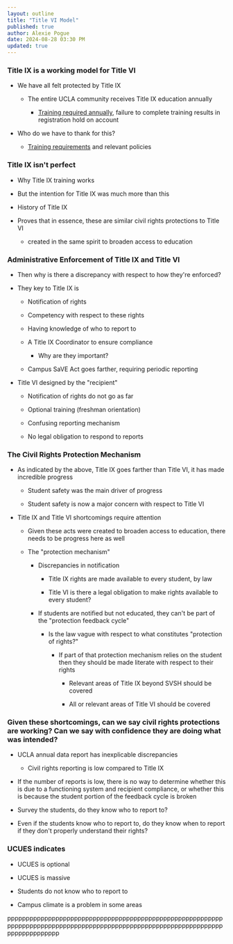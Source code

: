 ```yaml
---
layout: outline
title: "Title VI Model"
published: true
author: Alexie Pogue
date: 2024-08-28 03:30 PM
updated: true
---
```




###  Title IX is a working model for Title VI 

- We have all felt protected by Title IX

	- The entire UCLA community receives Title IX education annually 

		- [Training required annually](https://sexualharassment.ucla.edu/education-training/undergraduate-students), failure to complete training results in registration hold on account 

- Who do we have to thank for this? 

	- [Training requirements](https://equity.ucla.edu/education/mandatory-trainings/t9-sexual-violence-sexual-harassment-training/#student) and relevant policies 




### Title IX isn't perfect

- Why Title IX training works 

- But the intention for Title IX was much more than this 

- History of Title IX 

- Proves that in essence, these are similar civil rights protections to Title VI

	- created in the same spirit to broaden access to education 

### Administrative Enforcement of Title IX and Title VI

- Then why is there a discrepancy with respect to how they're enforced? 

- They key to Title IX is

	- Notification of rights

	- Competency with respect to these rights 

	- Having knowledge of who to report to 

	- A Title IX Coordinator to ensure compliance 

		- Why are they important? 

	- Campus SaVE Act goes farther, requiring periodic reporting

- Title VI designed by the "recipient" 

	- Notification of rights do not go as far

	- Optional training (freshman orientation)

	- Confusing reporting mechanism

	- No legal obligation to respond to reports 

### The Civil Rights Protection Mechanism 

- As indicated by the above, Title IX goes farther than Title VI, it has made incredible progress

	- Student safety was the main driver of progress 

	- Student safety is now a major concern with respect to Title VI

- Title IX and Title VI shortcomings require attention 

	- Given these acts were created to broaden access to education, there needs to be progress here as well

	- The "protection mechanism"

		- Discrepancies in notification 

			- Title IX rights are made available to every student, by law

			- Title VI is there a legal obligation to make rights available to every student? 

		- If students are notified but not educated, they can't be part of the "protection feedback cycle"

			- Is the law vague with respect to what constitutes "protection of rights?"

				- If part of that protection mechanism relies on the student then they should be made literate with respect to their rights

					- Relevant areas of Title IX beyond SVSH should be covered

					- All or relevant areas of Title VI should be covered

### Given these shortcomings, can we say civil rights protections are working? Can we say with confidence they are doing what was intended? 
 
- UCLA annual data report has inexplicable discrepancies 

	- Civil rights reporting is low compared to Title IX 

- If the number of reports is low, there is no way to determine whether this is due to a functioning system and recipient compliance, or whether this is because the student portion of the feedback cycle is broken 

- Survey the students, do they know who to report to?

- Even if the students know who to report to, do they know when to report if they don't properly understand their rights? 

### UCUES indicates 

- UCUES is optional 

- UCUES is massive 

- Students do not know who to report to 

- Campus climate is a problem in some areas 






pppppppppppppppppppppppppppppppppppppppppppppppppppppppppppppppppppppppppppppppppppppppppppppppppppppppppppppppppppppppppppppppppp